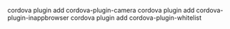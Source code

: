 cordova plugin add cordova-plugin-camera
cordova plugin add cordova-plugin-inappbrowser
cordova plugin add cordova-plugin-whitelist
